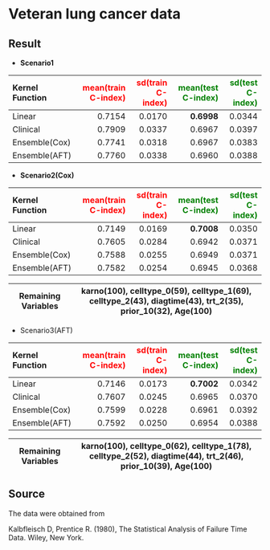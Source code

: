 # Veteran lung cancer data

## Result
* **Scenario1**

|Kernel Function|<span style="color:red">mean(train C-index)</span>|<span style="color:red">sd(train C-index)</span>|<span style="color:green">mean(test C-index)</span>|<span style="color:green">sd(test C-index)</span>|
|:---|---:|---:|---:|---:|
|Linear|0.7154|0.0170|**0.6998**|0.0344|
|Clinical|0.7909|0.0337|0.6967|0.0397|
|Ensemble(Cox)|0.7741|0.0318|0.6967|0.0383|
|Ensemble(AFT)|0.7760|0.0338|0.6960|0.0388|

* **Scenario2(Cox)**

|Kernel Function|<span style="color:red">mean(train C-index)</span>|<span style="color:red">sd(train C-index)</span>|<span style="color:green">mean(test C-index)</span>|<span style="color:green">sd(test C-index)</span>|
|:---|---:|---:|---:|---:|
|Linear|0.7149|0.0169|**0.7008**|0.0350|
|Clinical|0.7605|0.0284|0.6942|0.0371|
|Ensemble(Cox)|0.7588|0.0255|0.6949|0.0371|
|Ensemble(AFT)|0.7582|0.0254|0.6945|0.0368|

|**Remaining Variables**|karno(100), celltype_0(59), celltype_1(69), celltype_2(43), diagtime(43), trt_2(35), prior_10(32), Age(100)|
|---|---|

* Scenario3(AFT)

|Kernel Function|<span style="color:red">mean(train C-index)</span>|<span style="color:red">sd(train C-index)</span>|<span style="color:green">mean(test C-index)</span>|<span style="color:green">sd(test C-index)</span>|
|:---|---:|---:|---:|---:|
|Linear|0.7146|0.0173|**0.7002**|0.0342|
|Clinical|0.7607|0.0245|0.6965|0.0370|
|Ensemble(Cox)|0.7599|0.0228|0.6961|0.0392|
|Ensemble(AFT)|0.7592|0.0250|0.6954|0.0388|

|**Remaining Variables**|karno(100), celltype_0(62), celltype_1(78), celltype_2(52), diagtime(44), trt_2(46), prior_10(39), Age(100)|
|---|---|

## Source
The data were obtained from

Kalbfleisch D, Prentice R. (1980), The Statistical Analysis of Failure Time Data. Wiley, New York.